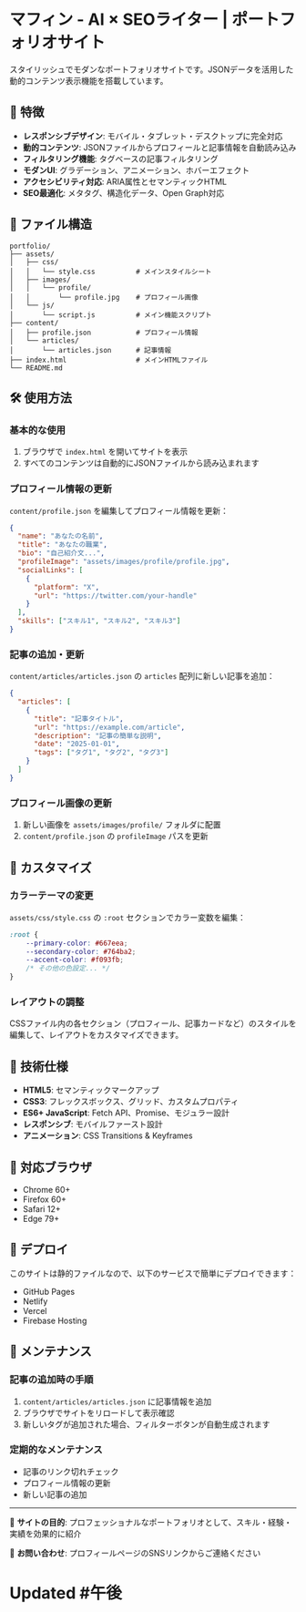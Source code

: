 # マフィン - AI × SEOライター | ポートフォリオサイト

スタイリッシュでモダンなポートフォリオサイトです。JSONデータを活用した動的コンテンツ表示機能を搭載しています。

## 🚀 特徴

- **レスポンシブデザイン**: モバイル・タブレット・デスクトップに完全対応
- **動的コンテンツ**: JSONファイルからプロフィールと記事情報を自動読み込み
- **フィルタリング機能**: タグベースの記事フィルタリング
- **モダンUI**: グラデーション、アニメーション、ホバーエフェクト
- **アクセシビリティ対応**: ARIA属性とセマンティックHTML
- **SEO最適化**: メタタグ、構造化データ、Open Graph対応

## 📁 ファイル構造

```
portfolio/
├── assets/
│   ├── css/
│   │   └── style.css          # メインスタイルシート
│   ├── images/
│   │   └── profile/
│   │       └── profile.jpg    # プロフィール画像
│   └── js/
│       └── script.js          # メイン機能スクリプト
├── content/
│   ├── profile.json           # プロフィール情報
│   └── articles/
│       └── articles.json      # 記事情報
├── index.html                 # メインHTMLファイル
└── README.md
```

## 🛠️ 使用方法

### 基本的な使用

1. ブラウザで `index.html` を開いてサイトを表示
2. すべてのコンテンツは自動的にJSONファイルから読み込まれます

### プロフィール情報の更新

`content/profile.json` を編集してプロフィール情報を更新：

```json
{
  "name": "あなたの名前",
  "title": "あなたの職業",
  "bio": "自己紹介文...",
  "profileImage": "assets/images/profile/profile.jpg",
  "socialLinks": [
    {
      "platform": "X",
      "url": "https://twitter.com/your-handle"
    }
  ],
  "skills": ["スキル1", "スキル2", "スキル3"]
}
```

### 記事の追加・更新

`content/articles/articles.json` の `articles` 配列に新しい記事を追加：

```json
{
  "articles": [
    {
      "title": "記事タイトル",
      "url": "https://example.com/article",
      "description": "記事の簡単な説明",
      "date": "2025-01-01",
      "tags": ["タグ1", "タグ2", "タグ3"]
    }
  ]
}
```

### プロフィール画像の更新

1. 新しい画像を `assets/images/profile/` フォルダに配置
2. `content/profile.json` の `profileImage` パスを更新

## 🎨 カスタマイズ

### カラーテーマの変更

`assets/css/style.css` の `:root` セクションでカラー変数を編集：

```css
:root {
    --primary-color: #667eea;
    --secondary-color: #764ba2;
    --accent-color: #f093fb;
    /* その他の色設定... */
}
```

### レイアウトの調整

CSSファイル内の各セクション（プロフィール、記事カードなど）のスタイルを編集して、レイアウトをカスタマイズできます。

## 🔧 技術仕様

- **HTML5**: セマンティックマークアップ
- **CSS3**: フレックスボックス、グリッド、カスタムプロパティ
- **ES6+ JavaScript**: Fetch API、Promise、モジュラー設計
- **レスポンシブ**: モバイルファースト設計
- **アニメーション**: CSS Transitions & Keyframes

## 📱 対応ブラウザ

- Chrome 60+
- Firefox 60+
- Safari 12+
- Edge 79+

## 🚀 デプロイ

このサイトは静的ファイルなので、以下のサービスで簡単にデプロイできます：

- GitHub Pages
- Netlify
- Vercel
- Firebase Hosting

## 🤝 メンテナンス

### 記事の追加時の手順

1. `content/articles/articles.json` に記事情報を追加
2. ブラウザでサイトをリロードして表示確認
3. 新しいタグが追加された場合、フィルターボタンが自動生成されます

### 定期的なメンテナンス

- 記事のリンク切れチェック
- プロフィール情報の更新
- 新しい記事の追加

---

🎯 **サイトの目的**: プロフェッショナルなポートフォリオとして、スキル・経験・実績を効果的に紹介

📧 **お問い合わせ**: プロフィールページのSNSリンクからご連絡ください
# Updated #午後
